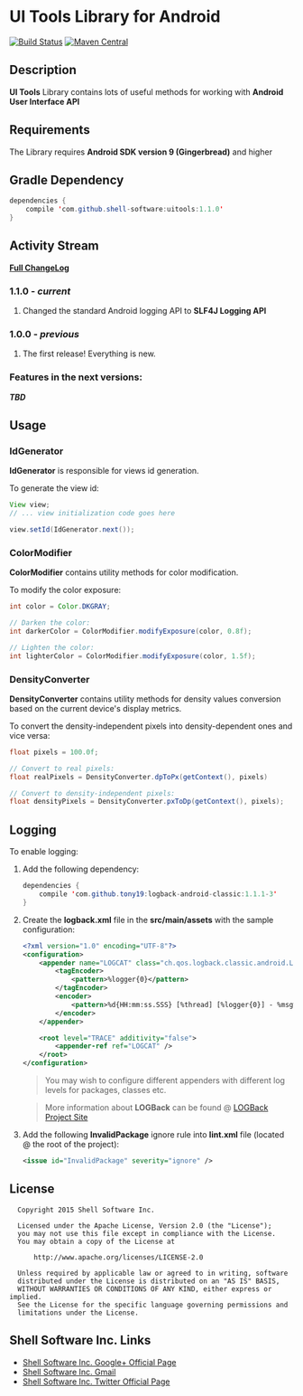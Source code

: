 # UI Tools Library for Android

[![Build Status](https://travis-ci.org/shell-software/uitools.svg?branch=master)](https://travis-ci.org/shell-software/uitools)
[![Maven Central](https://img.shields.io/maven-central/v/com.github.shell-software/uitools.svg)](http://search.maven.org/#search|gav|1|g%3A%22com.github.shell-software%22%20AND%20a%3A%22uitools%22)

## Description

**UI Tools** Library contains lots of useful methods for working with **Android User Interface API**

## Requirements

The Library requires **Android SDK version 9 (Gingerbread)** and higher

## Gradle Dependency

```java
dependencies {
	compile 'com.github.shell-software:uitools:1.1.0'
}
```

## Activity Stream

[**Full ChangeLog**](https://github.com/shell-software/uitools/blob/master/CHANGELOG.md)

### 1.1.0 - *current*

1. Changed the standard Android logging API to **SLF4J Logging API**

### 1.0.0 - *previous*

1. The first release! Everything is new.

### Features in the next versions:

***TBD***

## Usage

### IdGenerator

**IdGenerator** is responsible for views id generation.

To generate the view id:

```java
View view;
// ... view initialization code goes here

view.setId(IdGenerator.next());
```

### ColorModifier

**ColorModifier** contains utility methods for color modification.

To modify the color exposure:

```java
int color = Color.DKGRAY;

// Darken the color:
int darkerColor = ColorModifier.modifyExposure(color, 0.8f);

// Lighten the color:
int lighterColor = ColorModifier.modifyExposure(color, 1.5f);
```

### DensityConverter

**DensityConverter** contains utility methods for density values conversion based on the current device's display metrics. 

To convert the density-independent pixels into density-dependent ones and vice versa:

```java
float pixels = 100.0f;

// Convert to real pixels:
float realPixels = DensityConverter.dpToPx(getContext(), pixels)

// Convert to density-independent pixels:
float densityPixels = DensityConverter.pxToDp(getContext(), pixels);
```

## Logging

To enable logging:

1. Add the following dependency:

	```java
	dependencies {
		compile 'com.github.tony19:logback-android-classic:1.1.1-3'
	}
	```
2. Create the **logback.xml** file in the **src/main/assets** with the sample configuration:

	```xml
	<?xml version="1.0" encoding="UTF-8"?>
	<configuration>
		<appender name="LOGCAT" class="ch.qos.logback.classic.android.LogcatAppender">
			<tagEncoder>
				<pattern>%logger{0}</pattern>
			</tagEncoder>
			<encoder>
				<pattern>%d{HH:mm:ss.SSS} [%thread] [%logger{0}] - %msg%n</pattern>
			</encoder>
		</appender>
	
		<root level="TRACE" additivity="false">
			<appender-ref ref="LOGCAT" />
		</root>
	</configuration>
	```
	> You may wish to configure different appenders with different log levels for packages, classes etc.
	
	> More information about **LOGBack** can be found @ [LOGBack Project Site](http://logback.qos.ch)

3. Add the following **InvalidPackage** ignore rule into **lint.xml** file (located @ the root of the project):

	```xml
	<issue id="InvalidPackage" severity="ignore" />
	```

## License

```
  Copyright 2015 Shell Software Inc.

  Licensed under the Apache License, Version 2.0 (the "License");
  you may not use this file except in compliance with the License.
  You may obtain a copy of the License at

      http://www.apache.org/licenses/LICENSE-2.0

  Unless required by applicable law or agreed to in writing, software
  distributed under the License is distributed on an "AS IS" BASIS,
  WITHOUT WARRANTIES OR CONDITIONS OF ANY KIND, either express or implied.
  See the License for the specific language governing permissions and
  limitations under the License.
```

## Shell Software Inc. Links

* [Shell Software Inc. Google+ Official Page](https://plus.google.com/112119444427380215269)
* <a href="mailto:com.software.shell@gmail.com?subject=[UI Tools]: Proposals And Suggestions">Shell Software Inc. Gmail</a>
* [Shell Software Inc. Twitter Official Page](https://twitter.com/shell_software)
